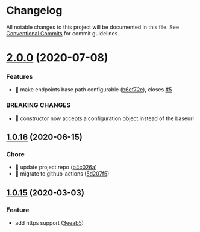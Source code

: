 # Changelog

All notable changes to this project will be documented in this file. See
[Conventional Commits](https://conventionalcommits.org) for commit guidelines.

# [2.0.0](https://github.com/ng-apimock/base-client/compare/v1.0.16...v2.0.0) (2020-07-08)


### Features

* 🎸 make endpoints base path configurable ([b6ef72e](https://github.com/ng-apimock/base-client/commit/b6ef72e1c6b45e666da2ce5eb6c1d20022514a0b)), closes [#5](https://github.com/ng-apimock/base-client/issues/5)


### BREAKING CHANGES

* 🧨 constructor now accepts a configuration object instead of the baseurl

## [1.0.16](https://github.com/ng-apimock/base-client/compare/v1.0.15...v1.0.16) (2020-06-15)


### Chore
* 🤖 update project repo  ([b4c026a](https://github.com/ng-apimock/base-client/commit/b4c026a970a31cbc257a6ca2a2e4eab7e7a6a0a9))
* 🎡 migrate to github-actions ([5d207f5](https://github.com/ng-apimock/base-client/commit/5d207f5b177451c02829d7a30199795f7c697914))

## [1.0.15](https://github.com/ng-apimock/base-client/compare/v1.0.14...v1.0.15) (2020-03-03)

### Feature
* add https support ([3eeab5](https://github.com/ng-apimock/base-client/commit/3eeab54bbe8eb680c56f2a2751916129af57e55d))
